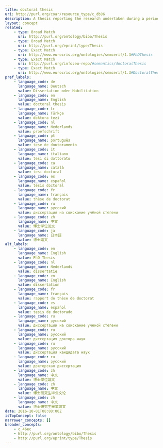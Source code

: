```yaml
---
title: doctoral thesis
uri: http://purl.org/coar/resource_type/c_db06
description: A thesis reporting the research undertaken during a period of graduate study leading to a doctoral degree.
layout: concept
related:
    - type: Broad Match
      uri: http://purl.org/ontology/bibo/Thesis
    - type: Broad Match
      uri: http://purl.org/eprint/type/Thesis
    - type: Exact Match
      uri: http://www.eurocris.org/ontologies/semcerif/1.3#PhDThesis
    - type: Exact Match
      uri: http://purl.org/info:eu-repo/#semantics/doctoralThesis
    - type: Exact Match
      uri: http://www.eurocris.org/ontologies/semcerif/1.3#DoctoralThesis
pref_labels:
    - language_code: de
      language_name: Deutsch
      value: Dissertation oder Habilitation
    - language_code: en
      language_name: English
      value: doctoral thesis
    - language_code: tr
      language_name: Türkçe
      value: doktora tezi
    - language_code: nl
      language_name: Nederlands
      value: proefschrift
    - language_code: pt
      language_name: português
      value: tese de doutoramento
    - language_code: it
      language_name: italiano
      value: tesi di dottorato
    - language_code: ca
      language_name: català
      value: tesi doctoral
    - language_code: es
      language_name: español
      value: tesis doctoral
    - language_code: fr
      language_name: français
      value: thèse de doctorat
    - language_code: ru
      language_name: русский
      value: диссертация на соискание учёной степени
    - language_code: zh
      language_name: 中文
      value: 博士学位论文
    - language_code: ja
      language_name: 日本語
      value: 博士論文
alt_labels:
    - language_code: en
      language_name: English
      value: PhD Thesis
    - language_code: nl
      language_name: Nederlands
      value: dissertatie
    - language_code: en
      language_name: English
      value: dissertation
    - language_code: fr
      language_name: français
      value: rapport de thèse de doctorat
    - language_code: es
      language_name: español
      value: tesis de doctorado
    - language_code: ru
      language_name: русский
      value: диссертации на соискание учёной степени
    - language_code: ru
      language_name: русский
      value: диссертация доктора наук
    - language_code: ru
      language_name: русский
      value: диссертация кандидата наук
    - language_code: ru
      language_name: русский
      value: докторская диссертация
    - language_code: zh
      language_name: 中文
      value: 博士學位論文
    - language_code: zh
      language_name: 中文
      value: 博士研究生毕业文论
    - language_code: zh
      language_name: 中文
      value: 博士研究生畢業論文
date: 2016-10-01T00:00:00Z
isTopConcept: false
narrower_concepts: []
broader_concepts:
    - c_46ec
    - http://purl.org/ontology/bibo/Thesis
    - http://purl.org/eprint/type/Thesis
---
```


